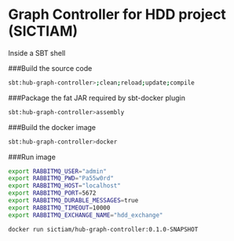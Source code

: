 # Graph Controller for HDD project (SICTIAM)

Inside a SBT shell 

###Build the source code
```bash
sbt:hub-graph-controller>;clean;reload;update;compile 
```

###Package the fat JAR required by sbt-docker plugin 
```bash
sbt:hub-graph-controller>assembly 
```

###Build the docker image 
```bash
sbt:hub-graph-controller>docker 
```

###Run image 
```bash
export RABBITMQ_USER="admin"
export RABBITMQ_PWD="Pa55w0rd"
export RABBITMQ_HOST="localhost"
export RABBITMQ_PORT=5672
export RABBITMQ_DURABLE_MESSAGES=true
export RABBITMQ_TIMEOUT=10000
export RABBITMQ_EXCHANGE_NAME="hdd_exchange"

docker run sictiam/hub-graph-controller:0.1.0-SNAPSHOT 
```